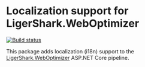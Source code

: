 # Localization support for LigerShark.WebOptimizer

[![Build status](https://ci.appveyor.com/api/projects/status/iillci3m44xsygfq?svg=true)](https://ci.appveyor.com/project/madskristensen/weboptimizer-i18n)

This package adds localization (i18n) support to the [LigerShark.WebOptimizer](https://github.com/ligershark/WebOptimizer) ASP.NET Core pipeline.